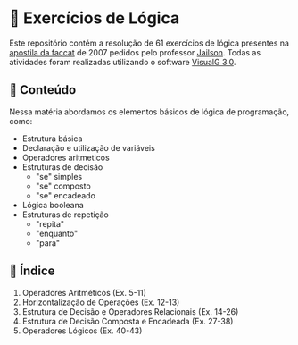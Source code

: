 # 🧠 Exercícios de Lógica

Este repositório contém a resolução de 61 exercícios de lógica presentes na [apostila da faccat](https://fit.faccat.br/~fpereira/apostilas/exerc_resp_alg_mar2007.pdf) de 2007 pedidos pelo professor [Jailson](https://github.com/professorobama). Todas as atividades foram realizadas utilizando o software [VisualG 3.0](https://sourceforge.net/projects/visualg30/).

## 📒 Conteúdo

Nessa matéria abordamos os elementos básicos de lógica de programação, como:

-   Estrutura básica
-   Declaração e utilização de variáveis
-   Operadores aritmeticos
-   Estruturas de decisão
    -   "se" simples
    -   "se" composto
    -   "se" encadeado
-   Lógica booleana
-   Estruturas de repetição
    -   "repita"
    -   "enquanto"
    -   "para"

## 🔎 Índice

1. Operadores Aritméticos (Ex. 5-11)
2. Horizontalização de Operações (Ex. 12-13)
3. Estrutura de Decisão e Operadores Relacionais (Ex. 14-26)
4. Estrutura de Decisão Composta e Encadeada (Ex. 27-38)
5. Operadores Lógicos (Ex. 40-43)
